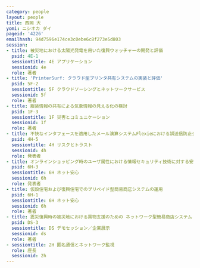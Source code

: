 ```yaml
---
category: people
layout: people
title: 西岡 大
yomi: ニシオカ ダイ
pageid: '4226'
emailhash: 94d7596e174ce3c0ebe6c8f273e5d803
session:
- title: 被災地における太陽光発電を用いた復興ウォッチャーの開発と評価
  psid: 4E-1
  sessiontitle: 4E アプリケーション
  sessionid: 4e
  role: 著者
- title: 'PrinterSurf: クラウド型プリンタ共有システムの実装と評価'
  psid: 5F-2
  sessiontitle: 5F クラウドソーシングとネットワークサービス
  sessionid: 5f
  role: 著者
- title: 服装情報の共有による気象情報の見える化の検討
  psid: 1F-3
  sessiontitle: 1F 災害とコミュニケーション
  sessionid: 1f
  role: 著者
- title: 不快なインタフェースを適用したメール演算システムFlexieにおける誤送信防止システムの開発と評価
  psid: 4H-5
  sessiontitle: 4H リスクとトラスト
  sessionid: 4h
  role: 発表者
- title: オンラインショッピング時のユーザ属性における情報セキュリティ技術に対する安心感の重要度の検証
  psid: 6H-3
  sessiontitle: 6H ネット安心
  sessionid: 6h
  role: 発表者
- title: 仮設住宅および復興住宅でのプリペイド型簡易商店システムの運用
  psid: 6H-1
  sessiontitle: 6H ネット安心
  sessionid: 6h
  role: 著者
- title: 震災復興時の被災地における買物支援のための ネットワーク型簡易商店システム
  psid: DS-3
  sessiontitle: DS デモセッション／企業展示
  sessionid: ds
  role: 著者
- sessiontitle: 2H 匿名通信とネットワーク監視
  role: 座長
  sessionid: 2h
---
```

